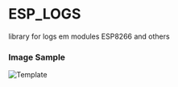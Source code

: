 # ESP_LOGS
library for logs em modules ESP8266 and others

### Image Sample
![Template](ESP_LOGS/Logs.png)
